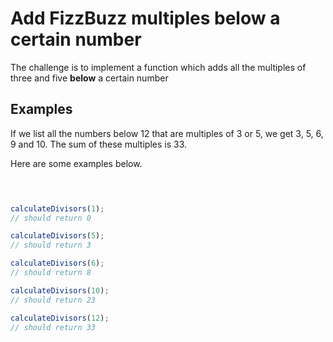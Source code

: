# Add FizzBuzz multiples below a certain number

The challenge is to implement a function which adds all the multiples of three and five **below** a certain number

## Examples

If we list all the numbers below 12 that are multiples of 3 or 5, we get 3, 5, 6, 9 and 10. The sum of these multiples is 33.

Here are some examples below.

```js

    

calculateDivisors(1);
// should return 0
```

```js
calculateDivisors(5);
// should return 3
```

```js
calculateDivisors(6);
// should return 8
```

```js
calculateDivisors(10);
// should return 23
```

```js
calculateDivisors(12);
// should return 33
```
